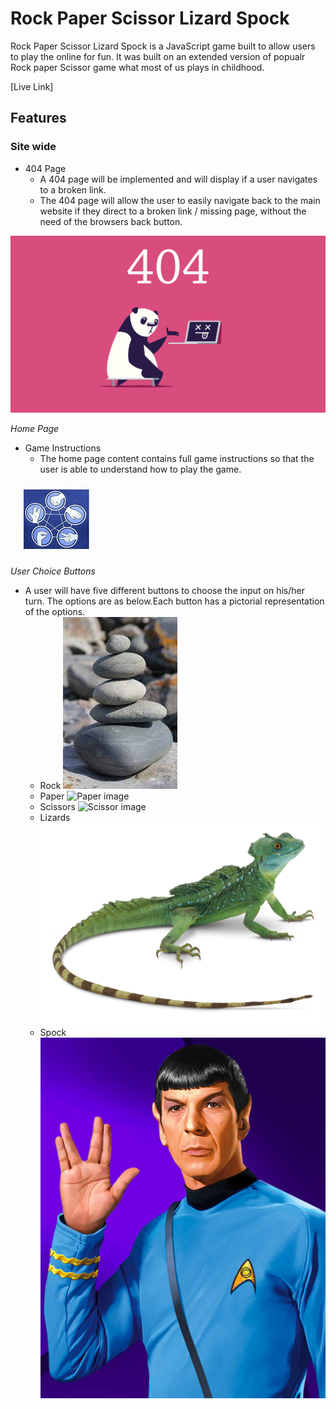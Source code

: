 # Rock Paper Scissor Lizard Spock

Rock Paper Scissor Lizard Spock is a JavaScript game built to allow users to play the online for fun. It was built on an extended version of popualr Rock paper Scissor game what most of us plays in childhood.



[Live Link]

## Features

### Site wide

* 404 Page
    * A 404 page will be implemented and will display if a user navigates to a broken link.
    * The 404 page will allow the user to easily navigate back to the main website if they direct to a broken link / missing page, without the need  of the browsers back button.

![404](images/404.png)

*Home Page*

- Game Instructions
  - The home page content contains full game instructions so that the user is able to understand how to play the game.

![Home Page Image](images/game-logo.jpg)  




*User Choice Buttons*

- A user will have five different buttons to choose the input on his/her turn. The options are as below.Each button has a pictorial representation of the options.
  - Rock
  ![Rock image](images/rock1.jpg)
  - Paper 
  ![Paper image](images/paper1-jpg)
  - Scissors
  ![Scissor image](images/scissor2-jpg)
  - Lizards
  ![Lizard1 image](images/Lizard2.webp)
  - Spock
  ![Spock image](images/spock1.jpg)


 

